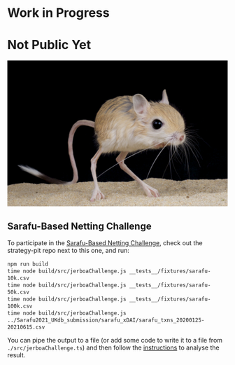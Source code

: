 # Work in Progress
# Not Public Yet

![jerboa](./jerboa.jpg)

## Sarafu-Based Netting Challenge
To participate in the [Sarafu-Based Netting Challenge](https://github.com/ledgerloops/strategy-pit/pull/41), check out the strategy-pit repo next to this one,
and run:
```
npm run build
time node build/src/jerboaChallenge.js __tests__/fixtures/sarafu-10k.csv
time node build/src/jerboaChallenge.js __tests__/fixtures/sarafu-50k.csv
time node build/src/jerboaChallenge.js __tests__/fixtures/sarafu-100k.csv
time node build/src/jerboaChallenge.js ../Sarafu2021_UKdb_submission/sarafu_xDAI/sarafu_txns_20200125-20210615.csv
```

You can pipe the output to a file (or add some code to write it to a file from `./src/jerboaChallenge.ts`)
and then follow the [instructions](https://github.com/ledgerloops/strategy-pit/tree/sarafu-netting-challenge?tab=readme-ov-file#solution-analysis) to analyse the result.